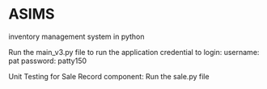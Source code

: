 # ASIMS
inventory management system in python

Run the main_v3.py file to run the application
credential to login:
username: pat
password: patty150

Unit Testing for Sale Record component:
Run the sale.py file
